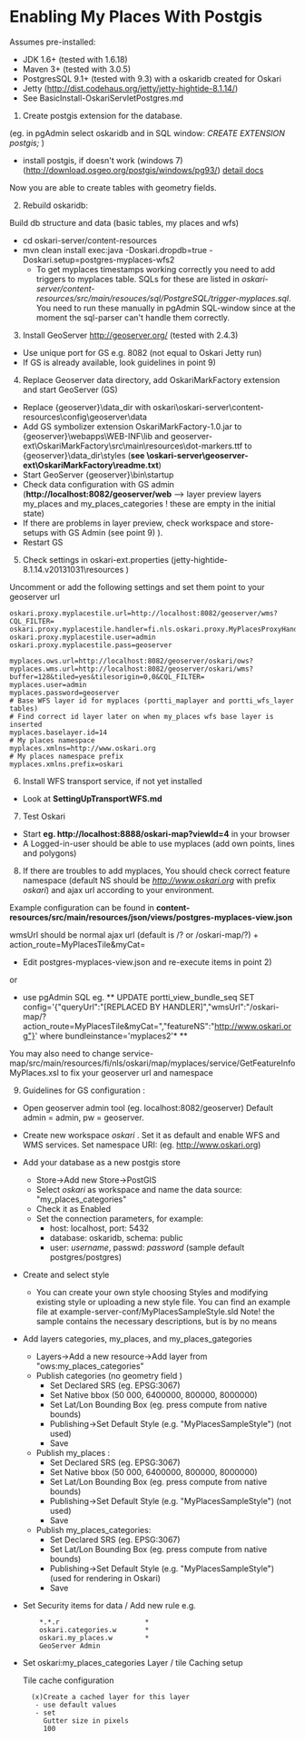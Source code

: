 # Enabling My Places With Postgis

Assumes pre-installed:

* JDK 1.6+ (tested with 1.6.18)
* Maven 3+ (tested with 3.0.5)
* PostgresSQL 9.1+ (tested with 9.3) with a oskaridb created for Oskari
* Jetty (http://dist.codehaus.org/jetty/jetty-hightide-8.1.14/)
* See BasicInstall-OskariServletPostgres.md


1) Create postgis extension for the database. 

(eg. in pgAdmin select oskaridb and in SQL window: *CREATE EXTENSION postgis;* ) 
- install postgis, if doesn't work (windows 7) (http://download.osgeo.org/postgis/windows/pg93/)
[detail docs](http://postgis.net/docs/postgis_installation.html#create_new_db_extensions)


Now you are able to create tables with geometry fields.

2) Rebuild oskaridb:

Build db structure and data (basic tables, my places and wfs)

* cd  oskari-server/content-resources
* mvn clean install exec:java -Doskari.dropdb=true -Doskari.setup=postgres-myplaces-wfs2
	* To get myplaces timestamps working correctly you need to add triggers to myplaces table. SQLs for these are listed in *oskari-server/content-resources/src/main/resouces/sql/PostgreSQL/trigger-myplaces.sql*. You need to run these manually in pgAdmin SQL-window  since at the moment the sql-parser can't handle them correctly.

3) Install GeoServer http://geoserver.org/ (tested with 2.4.3)

* Use unique port for GS  e.g. 8082 (not equal to Oskari Jetty run)
*   If GS is already available, look guidelines in point 9) 


4) Replace Geoserver data directory, add OskariMarkFactory extension and start GeoServer (GS)

* Replace {geoserver}\data_dir with oskari\oskari-server\content-resources\config\geoserver\data
* Add GS symbolizer extension OskariMarkFactory-1.0.jar to {geoserver}\webapps\WEB-INF\lib and geoserver-ext\OskariMarkFactory\src\main\resources\dot-markers.ttf to {geoserver}\data_dir\styles (**see \oskari-server\geoserver-ext\OskariMarkFactory\readme.txt**)
* Start GeoServer {geoserver}\bin\startup
* Check data configuration with GS admin  (**http://localhost:8082/geoserver/web** --> layer preview layers my_places and my_places_categories ! these are empty in the initial  state)
* If there are problems in layer preview, check workspace and store-setups with GS Admin (see point 9) ).
* Restart GS

5) Check settings in oskari-ext.properties (jetty-hightide-8.1.14.v20131031\resources )

Uncomment or add the following settings and set them point to your geoserver url

	oskari.proxy.myplacestile.url=http://localhost:8082/geoserver/wms?CQL_FILTER=
	oskari.proxy.myplacestile.handler=fi.nls.oskari.proxy.MyPlacesProxyHandler 
	oskari.proxy.myplacestile.user=admin
	oskari.proxy.myplacestile.pass=geoserver

	myplaces.ows.url=http://localhost:8082/geoserver/oskari/ows?
	myplaces.wms.url=http://localhost:8082/geoserver/oskari/wms?buffer=128&tiled=yes&tilesorigin=0,0&CQL_FILTER=
	myplaces.user=admin
	myplaces.password=geoserver
	# Base WFS layer id for myplaces (portti_maplayer and portti_wfs_layer tables)
	# Find correct id layer later on when my_places wfs base layer is inserted
    myplaces.baselayer.id=14
    # My places namespace
    myplaces.xmlns=http://www.oskari.org
    # My places namespace prefix
    myplaces.xmlns.prefix=oskari

6) Install WFS transport service, if not yet installed

* Look at **SettingUpTransportWFS.md**


7) Test Oskari

*  Start **eg. http://localhost:8888/oskari-map?viewId=4** in your browser
* A Logged-in-user should be able to use myplaces (add own points, lines and polygons)

8) If there are troubles to add myplaces, You should check correct  feature namespace (default NS should be *http://www.oskari.org* with prefix *oskari*) and ajax url according to your environment.

Example configuration can be found in 
**content-resources/src/main/resources/json/views/postgres-myplaces-view.json**

wmsUrl should be normal ajax url (default is /? or /oskari-map/?) + action_route=MyPlacesTile&myCat=

* Edit postgres-myplaces-view.json and re-execute items in point  2)

or

* use pgAdmin SQL eg.
** UPDATE portti_view_bundle_seq SET config='{"queryUrl":"[REPLACED BY HANDLER]","wmsUrl":"/oskari-map/?action_route=MyPlacesTile&myCat=","featureNS":"http://www.oskari.org"}' 
 where bundleinstance='myplaces2'* **
  
You may also need to change service-map/src/main/resources/fi/nls/oskari/map/myplaces/service/GetFeatureInfoMyPlaces.xsl to fix your geoserver url and namespace

9) Guidelines for GS configuration : 

* Open geoserver admin tool (eg. localhost:8082/geoserver) Default admin = admin,  pw = geoserver.
* Create new workspace *oskari* . Set it as default and enable WFS and WMS services. Set namespace URI: (eg. http://www.oskari.org)
* Add your database as a new postgis store
	* Store->Add new Store->PostGIS
	* Select *oskari* as workspace and name the data source: "my_places_categories" 
	* Check it as Enabled
	* Set the connection parameters, for example: 
		* host: localhost, port: 5432
		* database: oskaridb, schema: public
		* user: *username*, passwd: *password* (sample default postgres/postgres)
* Create and select style		
	* You can create your own style choosing Styles and modifying existing style or uploading a new style file.
		You can find an example file at example-server-conf/MyPlacesSampleStyle.sld
		Note! the sample contains the necessary descriptions, but is by no means 
* Add layers categories, my_places, and my_places_gategories
	* Layers->Add a new resource->Add layer from "ows:my_places_categories"
	* Publish categories (no geometry field )
		* Set Declared SRS (eg. EPSG:3067)
		* Set Native bbox (50 000, 6400000, 800000, 8000000)
		* Set Lat/Lon Bounding Box (eg. press compute from native bounds)
		* Publishing->Set Default Style (e.g. "MyPlacesSampleStyle") (not used)
		* Save
	* Publish my_places :
		* Set Declared SRS (eg. EPSG:3067)
		* Set Native bbox (50 000, 6400000, 800000, 8000000)
		* Set Lat/Lon Bounding Box (eg. press compute from native bounds)
		* Publishing->Set Default Style (e.g. "MyPlacesSampleStyle") (not used)
		* Save
	* Publish my_places_categories:
		* Set Declared SRS (eg. EPSG:3067)
		* Set Lat/Lon Bounding Box (eg. press compute from native bounds)
		* Publishing->Set Default Style (e.g. "MyPlacesSampleStyle") (used for rendering in Oskari)
		* Save
* Set Security items for data / Add new rule
  e.g.

          *.*.r                     *
	      oskari.categories.w       *
	      oskari.my_places.w        *
	      GeoServer Admin

* Set oskari:my_places_categories Layer / tile Caching setup

    Tile cache configuration

        (x)Create a cached layer for this layer
         - use default values
         - set
           Gutter size in pixels
           100